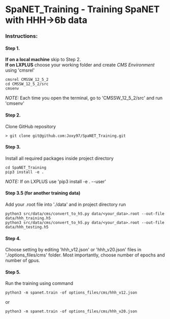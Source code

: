# SpaNET_Training - Training SpaNET with HHH->6b data

### Instructions:

#### Step 1.
**If on a local machine** skip to Step 2.  
**If on LXPLUS** choose your working folder and create _CMS Environment_ using 'cmsrel' 
```
cmsrel CMSSW_12_5_2  
cd CMSSW_12_5_2/src  
cmsenv
```
_NOTE:_ Each time you open the terminal, go to 'CMSSW_12_5_2/src' and run 'cmsenv'  

#### Step 2.
Clone GitHub repository  
```
> git clone git@github.com:Joxy97/SpaNET_Training.git
```
#### Step 3.
Install all required packages inside project directory
```
cd SpaNET_Training
pip3 install -e .
```
_NOTE:_ If on LXPLUS use 'pip3 install -e . --user'

#### Step 3.5 (for another training data)

Add your .root file into './data' and in project directory run
```
python3 src/data/cms/convert_to_h5.py data/<your_data>.root --out-file data/hhh_training.h5
python3 src/data/cms/convert_to_h5.py data/<your_data>.root --out-file data/hhh_testing.h5
```
#### Step 4.
Choose setting by editing 'hhh_v12.json' or 'hhh_v20.json' files in './options_files/cms' folder. Most importantly, choose number of epochs and number of gpus.

#### Step 5.
Run the training using command
```
python3 -m spanet.train -of options_files/cms/hhh_v12.json
```  
or
```
python3 -m spanet.train -of options_files/cms/hhh_v20.json
```
